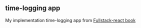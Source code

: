 ## time-logging app

My implementation time-logging app from [Fullstack-react book](https://www.fullstackreact.com/)
